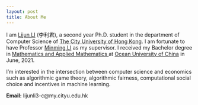 ```yaml
---
layout: post
title: About Me
---
```


<div class="page">

<p>I am <a href="https://scholars.cityu.edu.hk/en/persons/lijun-li(c7e2e29a-8609-4536-bb72-73bb114a2af7).html" target="_blank">Lijun LI</a> (李利君), a second year Ph.D. student in the department of Computer Science of <a href="https://www.cityu.edu.hk/" target="_blank">The City University of Hong Kong</a>. I am fortunate to have Professor <a href="https://www.cs.cityu.edu.hk/~minmli/" target="_blank">Minming LI</a> as my supervisor. I received my Bachelor degree in <a href="http://eweb.ouc.edu.cn/ms/main.htm" target="_blank"> Mathematics and Applied Mathematics </a> at <a href="http://www.ouc.edu.cn/main.htm" target="_blank">Ocean University of China</a> in June, 2021.</p>

<p>I’m interested in the intersection between computer science and economics such as algorithmic game theory, algorithmic fairness, computational social choice and incentives in machine learning.</p>

<p><strong>Email:</strong>
lijunli3-c@my.cityu.edu.hk</p>

</div>


